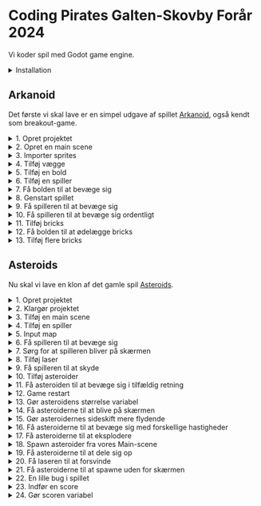 # Coding Pirates Galten-Skovby Forår 2024

Vi koder spil med Godot game engine.

<details>
    <summary>Installation</summary>

1. Gå til [godot download](https://godotengine.org/download) og vælg `Godot Engine - .NET`

> :warning: **Vigtigt:** Det skal være .NET versionen, da vi skal bruge C#.

2. Gå til [.NET 8 download](https://dotnet.microsoft.com/en-us/download/dotnet/8.0) og vælg vælg den rigtige download under `sdk`. Underviserne hjælper jer med at finde den rigtige.

</details>

## Arkanoid

Det første vi skal lave er en simpel udgave af spillet [Arkanoid](https://en.wikipedia.org/wiki/Arkanoid), også kendt som breakout-game.

<details>
    <summary>1. Opret projektet</summary>

1. Åben Godot og vælg `+ New`. 
2. I `Project Name` skriver du `Arkanoid`.
3. Klik på `Browse` og vælg en mappe, hvor du vil gemme alle de spil vi skal lave og klik så `Select Current Folder`.
4. Klik på `Create Folder` og klik så på `Create & Edit`.
5. Klik på `Editor -> Editor Settings` i toppen af skærmen. Scroll ned i bunden af venstre side og klik på `Dotnet -> Editor` og under `External Editor` vælger du den editor du vil bruge til at skrive kode.
</details>

<details>
    <summary>2. Opret en main scene</summary>

Alt i Godot foregår i scener. En scene er en samling af objekter, som kan være alt fra en baggrund til en spiller. Vi skal bruge en scene, som vi kan bruge som vores hovedscene. Det er herfra vi starter spillet.

Skift først til `2D` mode i toppen af skærmen. Følg derefter disse trin:

1. Klik på `:heavy_plus_sign: Other Node` i venstre side.
2. Vælg den øverste mulighed, som bare hedder `Node` og klik Create.
3. Dobbeltklik på `Node` i venstre side og skriv `Main` i stedet.
4. Klik på `Project -> Project Settings` i toppen af skærmen og vælg `Window`.
5. Sæt `Viewport Width` til `2000` og `Viewport Height` til `1000` og klik `Close`.
6. Gem projektet ved at trykke `Ctrl + S` eller `Command + S`. Klik `Save` for at gemme vores `main.tscn`scene.

</details>

<details>
    <summary>3. Importer sprites</summary>

Vi skal bruge noget simpelt grafik til vores spil.

1. Åben mappen [sprites](Arkanoid/sprites) og download de fire `*.png`-filer derfra.
2. I Godot nederst til venstre højreklik på `res://` og vælg `New Folder`. Skriv `sprites` og tryk `Enter`.
3. Træk de downloaded filer ind i `sprites`-mappen i Godot.

</details>

<details>
    <summary>4. Tilføj vægge</summary>

For at vores bold skal kunne blive på skærmen, skal vi lave nogle vægge som den kan ramme.

1. Tilføj en ny scene (find selv ud af hvordan). Den skal være af typen `StaticBody2D`.
2. Til venstre omdøber du dine nye scene til `Wall`.
3. Under `Wall` tilføjer du nu en `Sprite2D` og en `CollisionShape2D`.
4. For din `Sprite2D` finder du `Texture` og trækker `wall.png` ind.
5. For din `CollisionShape2D` finder du `Shape` og vælger `RectangleShape2D`.
6. Nu tilpasser du størrelsen af din `CollisionShape2D` til at passe med din `Sprite2D`.
7. Vælg igen `Wall` til venstre og tryke `Ctrl + G` eller `Command + G`. Dette grupperer dine objekter og sørger for at du ikke kommer til at flytte din collision shape, men altid flytter hele scenen.
8. Skift nu tilbage til din `main`-scene og tilføj en `Wall`-scen. Få den til at fylde hele den ene side af din main scene. Forsøg selv at finde ud af hvordan.
9. Gentag processen og lav en væg i den anden side samt et tag i toppen af skærmen.

</details>

<details>
    <summary>5. Tilføj en bold</summary>

1. Tilføj en ny scene. Den skal være af typen `CharacterBody2D`. Giv den navnet `Ball`.
2. Tilføj en `Sprite2D` og en `CollisionShape2D` til din `Ball`.
3. For din `Sprite2D` finder du `Texture` og trækker `ball.png` ind.
4. For din `CollisionShape2D` finder du `Shape` og vælger `CircleShape2D`.
5. Nu tilpasser du størrelsen af din `CollisionShape2D` til at passe med din `Sprite2D`.
6. Gå tilbage til din `main`-scene og tilføj en `Ball`-scene. Placer den i midten a skærmen, lidt til venstre og giv den en passende størrelse.

</details>

<details>
    <summary>6. Tilføj en spiller</summary>

1. Tilføj en ny scene. Den skal være af typen `CharacterBody2D`. Giv den navnet `Player`.
2. Tilføj en `Sprite2D` og en `CollisionShape2D` til din `Player`.
3. For din `Sprite2D` finder du `Texture` og trækker `player.png` ind.
4. For din `CollisionShape2D` finder du `Shape` og vælger `RectangleShape2D`.
5. Nu tilpasser du størrelsen af din `CollisionShape2D` til at passe med din `Sprite2D`.
6. Gå tilbage til din `main`-scene og tilføj en `Player`-scene. Placer den i bunden af skærmen, cirka i midten og giv den en passende størrelse.

</details>

<details>
    <summary>7. Få bolden til at bevæge sig</summary>

1. Gå tilbage til din `Ball`-scene og klik på `Attach script`-knappen i venstre side a skærmen (den har et grønt kryds).
2. Sæt `Language` til `C#` og `Path` til `res://Ball.cs` (:grey_exclamation: sørg for at det er med stort B).
3. Udskift indholdet i `Ball.cs` med følgende:

```csharp
using Godot;
using System;

public partial class Ball : CharacterBody2D
{
	// Her saetter vi hastigheden fra spillets start. Proev jer frem med hvilken vaerdi I vil have.
	public const float Speed = 300.0f;

    public override void _Ready()
    {
		// Velocity betyder retning og hastighed. 500, 500 er en god start, men proev jer frem.
        Velocity = new Vector2(500, 500);
    }

	// Koden i _PhysicsProcess koerer i et evigt loop og kan fx bruges til at flytte vores scene
	public override void _PhysicsProcess(double delta)
	{
		// MoveAndCollide er en indbygget Godot-metode, som vi kan bruge til at flytte vores scene i en retning.
		// Samtidig fortaeller den os om vi er stoedt ind i noget
        KinematicCollision2D collision = MoveAndCollide(Velocity * (float)delta);
		if (collision != null) 
		{
			// Hvis vi er stoedt ind i noget finder vi her den vinkel vi er stoedt ind i det med og udregner derefter
			// vores nye Velocity (retning og hastighed) ved at bruge en anden indbygget Godot-metode, nemlig Bounce()
			Vector2 reflect = collision.GetRemainder().Bounce(collision.GetNormal());
			Velocity = Velocity.Bounce(collision.GetNormal());

			// Til sidst begynder vi at flytte vores scene i den nye retning
			MoveAndCollide(reflect);
		}
    }

	public void OnScreenExited()
	{
		GetTree().ReloadCurrentScene();
	}
}

```

4. Gå tilbage til Godot og Klik på `Play`-knappen i toppen af skaermen. Nu skulle bolden gerne bevaege sig rundt på skærmen.

</details>

<details>
    <summary>8. Genstart spillet</summary>

Vi vil gerne genstarte spillet, når bolden ryger ud af bunden af skærmen.

1. Vælg `Ball`-scenen og tilføj et nyt child object af typen `VisibleOnScreenNotifier2D`.
2. Vælg `VisibleOnScreenNotifier2D` og klik så på `Node`-tabben i højre side af skærmen.
3. Find `screen_exited`, højreklik på den og klik `Connect`.
4. Klik på `Pick`-knappen og vælg `OnScreenExited()` og klik `Connect`. Koden til det har vi allerede sat ind tidligere.
5. Start spillet igen. Nu skulle du gerne se at spillet genstarter, når bolden ryger ud af bunden af skærmen.

</details>

<details>
    <summary>9. Få spilleren til at bevæge sig</summary>

Vi flytter spilleren frem og tilbage ved at bruge piletasterne.

1. Vælg `Player`-scenen og klik på øverste objekt i venstre side, som hedder `Player`. Det skal gerne ligne dette billede:

![img.png](files/player-selected.png)

2. Klik på `Attach script`-knappen i venstre side af skærmen (den med det grønne kryds).
> :grey_exclamation: Kald scriptet `Player.cs` med stort P.
3. Gå til `Project -> Project Settings` i toppen af skærmen og vælg `Input Map`.
4. Tilføj to nye actions, en kaldet `MoveLeft` og en kaldet `MoveRight`. Se om du selv kan finde ud af hvordan. Når du har gjort det, skal det gerne se sådan her ud:

![img.png](files/input-actions.png)

5. Nu skal du få `MoveLeft` til at lytte på venstre piletast og `MoveRight` til at lytte på højre piletast. Klik på `MoveLeft` og klik på `+ Add Event`. Vælg `Key` og tryk på venstre piletast. Gør det samme for `MoveRight` og højre piletast. Du skal bruge `+`-knappen ud for hver funktion.

![img.png](files/input-actions-set.png)

6. Udskift indholdet i `Player.cs` med følgende:

```csharp
using Godot;
using System;

public partial class Player : CharacterBody2D
{
	// Acceleration betyder hvor hurtigt spilleren bevaeger sig
	public float Acceleration = 100;
	// Friction betyder hvor hurtigt spilleren stopper, naar man slipper tasten
	public float Friction = 100;

	public override void _PhysicsProcess(double delta)
	{
		if (Input.IsActionPressed("MoveLeft"))
		{
			Velocity = new Vector2(Velocity.X - Acceleration, Velocity.Y);
		}
		if (Input.IsActionPressed("MoveRight"))
		{
			Velocity = new Vector2(Velocity.X + Acceleration, Velocity.Y);
		}

		MoveAndSlide();
		Velocity = Velocity.MoveToward(Vector2.Zero, Friction);
	}
}
```
7. Start spillet og se at spilleren bevæger sig, når du trykker på piletasterne. Den bevæger sig bare ikke særlig optimalt.

</details>

<details>
    <summary>10. Få spilleren til at bevæge sig ordentligt</summary>

Spilleren kan bevæge sig nu, men det fungerer ikke særlig godt.

> **Opgave**: Åben `Player.cs` og se øverst i filen, hvor der er to variabler, som hedder `Acceleration` og `Friction`. Prøv at ændre på dem og start spillet igen. Hvad sker der? Find frem til to værdier, som du synes fungerer godt.

</details>

<details>
    <summary>11. Tilføj bricks</summary>

Bricks er de ting, som bolden skal ramme. Vi skal bruge en ny scene til dem.

1. Tilføj en ny scene. Den skal være af typen `StaticBody2D`. Giv den navnet `Brick`.
2. Tilføj en `Sprite2D` og en `CollisionShape2D` til din `Brick`.
3. For din `Sprite2D` finder du `Texture` og trækker `brick.png` ind.
4. For din `CollisionShape2D` finder du `Shape` og vælger `RectangleShape2D`. Sørg for at den passer med din `Sprite2D`.
5. Gå tilbage til din `main`-scene og tilføj en `Brick`-scene. Placer den et sted på skærmen og giv den en passende størrelse.
6. Start spillet og prøv at bolden rammer din brick.

</details>

<details>
    <summary>12. Få bolden til at ødelægge bricks</summary>

Bricks skal forsvinde når bolden rammer dem.

1. Gå tilbage til din `Ball`-scene og klik på `Attach script`-knappen i venstre side a skærmen (den har et grønt kryds).
2. Sæt `Language` til `C#` og `Path` til `res://Ball.cs` (:grey_exclamation: sørg for at det er med stort B).

Der skal kodes to ting for at få bolden til at ødelægge bricks:

1. Først skal vi lave en metode i vores `Brick.cs` script, som kan få den til at forsvinde fra skærmen.
2. Derefter skal vi kalde den metode fra vores `Ball.cs` script, når bolden rammer en brick.

Vi starter med at lave metoden i `Brick.cs`. Kopier følgende ind i `Brick.cs`:

```csharp
public void Hit() 
{
    QueueFree();
}
```

`QueueFree()` er en indbygget Godot-metode, som sørger for at fjerne objektet fra skærmen.

Vi har nu en metode kaldet `Hit()` som vi kan kalde fra vores `Ball.cs` script. Vi skal bare finde ud af hvornår bolden har ramt en brick.

Skift over til `Ball.cs` og find linjen, hvor der står `Velocity = Velocity.Bounce(collision.GetNormal());` 

Efter den linje skal du tilføje følgende:

```csharp
if (collision.GetCollider() is Brick brick)
{
    // her har du en variabel der hedder brick. Proev om du kan bruge den til at faa vores brick til at forsvinde
}
```

Nu skal du finde ud af hvordan du retter den kode til, så en brick forsvinder, når bolden rammer den.

</details>

<details>
    <summary>13. Tilføj flere bricks</summary>

Tilføj en masse bricks til din `main`-scene og start spillet. Se om du kan rydde skærmen for bricks.

</details>

## Asteroids

Nu skal vi lave en klon af det gamle spil [Asteroids](https://en.wikipedia.org/wiki/Asteroids_(video_game)).

<details>
    <summary>1. Opret projektet</summary>

1. Åben Godot og vælg `+ New`.
2. I `Project Name` skriver du `Asteroids`.
3. Klik på `Browse` og vælg den samme mappe som du valgte til Arkanoid og klik så `Select Current Folder`.
4. Klik på `Create Folder` og klik så på `Create & Edit`.

</details>

<details>
    <summary>2. Klargør projektet</summary>

1. Opret mapper. Nederst til venstre i Godot laver du denne struktur under `res://`:
```
res://
  - assets
    - sprites
    - audio
    - font
  - scenes
  - scripts
```
2. Download `*.png`-filer fra [sprites](Asteriods/assets/sprites) og `*.wav`-filer fra [audio](Asteriods/assets/audio) og læg dem i de rigtige mapper.

</details>

<details>
    <summary>3. Tilføj en main scene</summary>

1. Tilføj en ny scene. Den skal være af typen `Node`. Giv den navnet `Main`.
2. Tryk `Ctrl` + `S` eller `Command` + `S` for at gemme din scene. Sørg for at gemme den i `scenes`-mappen og kald den `main.tscn`.
3. Gå til `Project -> Project Settings` i toppen af skærmen og vælg `Environment` og sæt `Default Clear Color` til helt sort.
4. Start spillet og se hvor meget det fylder på din skærm. Gå til `Project -> Project Settings` igen og vælg `Window`. Prøv om du kan finde en `Viewport Width` og `Viewport Height` der passer godt til din skærm.

</details>

<details>
    <summary>4. Tilføj en spiller</summary>

Spilleren er vores rumskib, som vi kan styre rundt på skærmen. Vi har allerede lavet en spiller før, så prøv om du selv kan finde ud af at lave den. Åben `spoilers` hvis du skal have hjælp.

Lidt hjælp:

- `Player` skal være af typen `CharacterBody2D`.
- Husk at tilføje en `Sprite2D` og en `CollisionShape2D`.
- Husk at gemme din scene i `scenes`-mappen og kalde den `player.tscn`.
- Tilføj en `Player`-scene til din `Main`-scene og se om du kan finde ud af at ændre størrelsen så den passer til din skærm.

<details>
    <summary>spoilers</summary>

1. Tilføj en ny scene. Den skal være af typen `CharacterBody2D`. Giv den navnet `Player`.
2. Tilføj en `Sprite2D` og en `CollisionShape2D` til din `Player`.
3. For din `Sprite2D` finder du `Texture` og trækker `player.png` ind.
4. For din `CollisionShape2D` finder du `Shape` og vælger `CircleShape2D`.
5. Nu tilpasser du størrelsen af din `CollisionShape2D` til at passe med din `Sprite2D`.
6. Gå tilbage til din `main`-scene og tilføj en `Player`-scene. Placer den cirka i midten af skærmen.
7. Start spillet og se hvordan størrelsen på din spiller passer til skærmen.
8. Vælg igen din `Player`-scene og sørg for at vælge `Player`-objektet i venstre side af skærmen.
9. Vælg nu `Transform` i højre side af skærmen og sæt `Scale` til fx `0.5` i både `X` og `Y`.
10. Start spillet igen og se om din spiller nu passer bedre til skærmen.
11. Gentag trin 8-10 indtil du synes din spiller passer godt til skærmen.

</details>

</details>

<details>
    <summary>5. Input map</summary>

Næste trin er at mappe vores input. Det betyder at vi skal fortælle Godot, hvilke taster vi vil bruge til at styre vores spiller.

Hvis du kan huske det fra Arkanoid, så skal vi bruge `Project -> Project Settings` og vælge `Input Map` (øverst). Vi skal bruge følgende actions:

- `TurnLeft` --> `left arrow` eller `a`
- `TurnRight` --> `right arrow` eller `d`
- `Forward` --> `up arrow` eller `w`
- `Fire` --> `space`

<details>
    <summary>spoilers</summary>

1. Gå til `Project -> Project Settings` og vælg `Input Map` (øverst).
2. Tilføj en ny action ved at skrive `TurnLeft` i `Add New Action`-feltet og klikke på `Add`.
3. Klik på `+` ved siden af `TurnLeft`, tryk på venstre piletast og klik på `OK`.
4. Klik igen på `+` ved siden af `TurnLeft`, tryk på `a` og klik på `OK`.
5. Gentag trin 2-4 for `TurnRight`, `Forward` og `Fire`.

</details>

</details>

<details>
    <summary>6. Få spilleren til at bevæge sig</summary>

1. Vælg `Player`-scenen og klik på `Player`-objektet i venstre side af skærmen.
2. Klik på `Attach script`-knappen i venstre side a skærmen (den har et grønt kryds).
3. Sæt `Language` til `C#` og `Path` til `res://scripts/Player.cs` (:grey_exclamation: sørg for at det er med stort P).
4. Udskift indholdet i `Player.cs` med følgende:

```csharp
using Godot;
using System;

public partial class Player : CharacterBody2D
{
	[Export]
	public float MaxSpeed = 50.0f;
	
	[Export]
	public float Acceleration = 200.0f;

	[Export]
	public float RotationSpeed = 150.0f;

	public override void _PhysicsProcess(double delta)
	{
		int direction = Input.IsActionPressed("Forward") ? -1 : 0;
		Vector2 inputVector = new Vector2(0, direction);

		Velocity += inputVector.Rotated(Rotation) * Acceleration;
		Velocity = Velocity.LimitLength(MaxSpeed);

		if (direction == 0)
		{
			Velocity = Velocity.MoveToward(Vector2.Zero, 3);
		}

		if (Input.IsActionPressed("TurnLeft"))
		{
			Rotate(-(RotationSpeed * (float)delta));
		}
		if (Input.IsActionPressed("TurnRight"))
		{
			Rotate(RotationSpeed * (float)delta);
		}

		MoveAndSlide();
	}
}

```

5. Start spillet og se, at du kan styre din spiller rundt på skærmen. Den bevæger sig ikke særlig flot.
6. Juster værdierne `MaxSpeed`, `Acceleration` og `RotationSpeed` indtil du synes din spiller bevæger sig godt.

</details>

<details>
    <summary>7. Sørg for at spilleren bliver på skærmen</summary>

Hvis spilleren flyver ud af skærmen, skal den komme ind fra den anden side.

Prøv om du selv kan løse denne opgave. Her er lidt hjælp:

- Husk at vi har et koordinatsystem for spillet. Øverst til venstre er `0,0`.
- Der er en standard-metode vi kan bruge som hedder `GetViewportRect()`. Brug den sådan her: `Vector2 screenSize = GetViewportRect().Size;`.
- `screenSize` har en `X` og en `Y` værdi. `X` er bredden af skærmen og `Y` er højden af skærmen.
- Vi har også en standard-property, som hedder `GlobalPosition`. Den fortæller os hvor vores spiller er på skærmen. Den har også en `X` og en `Y` værdi.
- Vi kan fx ændre spillerens position ved at skrive `GlobalPosition = new Vector2(100, 100);`.

<details>
    <summary>Spoiler 1</summary>

Sæt koden her ind i din `Player.cs` fil. Koden skal være lige inden `MoveAndSlide()`. Se om du selv kan gøre den færdig.

```csharp
Vector2 screenSize = GetViewportRect().Size;
if (GlobalPosition.Y < 0)
{
}
if (GlobalPosition.Y > screenSize.Y)
{
}
if (GlobalPosition.X < 0)
{
}
if (GlobalPosition.X > screenSize.X)
{
}
```

</details>

<details>
    <summary>Spoiler 2</summary>

Sæt koden her ind i din `Player.cs` fil. Koden skal være lige inden `MoveAndSlide()`. Se om du selv kan gøre den færdig.

```csharp
Vector2 screenSize = GetViewportRect().Size;
if (GlobalPosition.Y < 0)
{
    GlobalPosition = new Vector2();
}
if (GlobalPosition.Y > screenSize.Y)
{
    GlobalPosition = new Vector2();
}
if (GlobalPosition.X < 0)
{
    GlobalPosition = new Vector2();
}
if (GlobalPosition.X > screenSize.X)
{
    GlobalPosition = new Vector2();
}
```

</details>

<details>
    <summary>Spoiler 3</summary>

Koden som sørger for at spilleren kommer ind fra den anden side af skærmen ser sådan ud. Koden skal være lige inden `MoveAndSlide()`.

```csharp
Vector2 screenSize = GetViewportRect().Size;
if (GlobalPosition.Y < 0)
{
    GlobalPosition = new Vector2(GlobalPosition.X, screenSize.Y);
}
if (GlobalPosition.Y > screenSize.Y)
{
    GlobalPosition = new Vector2(GlobalPosition.X, 0);
}
if (GlobalPosition.X < 0)
{
    GlobalPosition = new Vector2(screenSize.X, GlobalPosition.Y);
}
if (GlobalPosition.X > screenSize.X)
{
    GlobalPosition = new Vector2(0, GlobalPosition.Y);
}
```

</details>

</details>

<details>
    <summary>8. Tilføj laser</summary>

Næste step er at få vores rumskib til at skyde med laser. Vi starter med at tilføje laseren og få den til at bevæge sig.

1. Tilføj en ny scene. Den skal være af typen `Area2D`. Giv den navnet `Laser`.
2. Tilføj en `CollisionShape2D` og en `Sprite2D` til din `Laser`.
3. For din `Sprite2D` finder du `Texture` og trækker `laserBlue01.png` ind fra din `sprites` mappe.
4. Nu skal du placere din laser i toppen af din scene. Det vil sige at bunden af din sprite skal røre ved midten af din skærm. Det skal se sådan her ud:

![laser-position.png](files/laser-position.png)

5. For din `CollisionShape2D` finder du `Shape` og vælger `CapsuleShape2D`. Sørg for at den passer med din `Sprite2D`.
6. Tilføj et script til din `Laser` og kald det `Laser.cs`. Sæt `Language` til `C#` og `Path` til `res://scripts/Laser.cs` (:grey_exclamation: sørg for at det er med stort L).
7. Udskift indholdet i `Laser.cs` med følgende:

```csharp
using Godot;

public partial class Laser : Area2D
{
    public Vector2 Movement = new Vector2(0, -1);
    public float Speed = 750;

    public override void _PhysicsProcess(double delta)
    {
        float x = GlobalPosition.X + Movement.Rotated(Rotation).X * Speed * (float)delta;
        float y = GlobalPosition.Y + Movement.Rotated(Rotation).Y * Speed * (float)delta;
        GlobalPosition = new Vector2(x, y);
    }

    public void OnScreenExited()
    {
        QueueFree();
    }
}

```

8. Tilføj en `Laser`-scene til din `Main`-scene. Start spillet og se laseren bevæge sig opad på skærmen. 
> For at spare på ressourcerne, så skal vi sørge for at laseren forsvinder, når den ryger ud af skærmen.
9. Tilføj en `VisibleOnScreenNotifier2D` til din `Laser`-scene. Gå til `Node`-tabben i højre side og dobbeltklik på `screen_exited`. Klik på `Pick`-knappen og vælg `OnScreenExited()` og klik `OK`. Klik så på `Connect`.

</details>

<details>
    <summary>9. Få spilleren til at skyde</summary>

Nu skal vi have laseren til at komme fra spilleren, når vi trykker på `space`. Det er lidt kompliceret, så sørg for at følge alle trinene så præcist som muligt.

At få spilleren til at affyre laseren, består af tre dele:

- Vi skal lave en munding, på engelsk kaldet en `muzzle`, som er der hvor laseren kommer fra.
- Vi skal skrive kode til vores `Player` som sørger for at laseren kommer fra mundingen når vi trykker på `space`.
- Vi skal lave noget kode til vores `Main`-scene, som sørger for at laseren bliver tilføjet til scenen.

#### Munding

1. Gå til din `Player`-scene og tilføj en `Node2D` til din `Player`. Kald den `Muzzle`.
2. Zoom ind på din `Player` og placer `Muzzle` i toppen af din `Player`. Det skal se sådan her ud (mundningen er det lille røde punkt):

![muzzle-position.png](files/muzzle-position.png)

#### Kode til `Player`

1. Gå til dit `Player`-script og tilføj følgende kode lige ovenover `public override void _PhysicsProcess(double delta)`:

```csharp
[Export]
public PackedScene SceneLoader { get; set; }

public Node2D Muzzle = new Node2D();

[Signal]
public delegate void LaserFiredEventHandler(Laser laser);

public override void _Ready()
{
    Muzzle = GetNode<Node2D>("Muzzle");
}

public override void _Process(double delta)
{
    if (Input.IsActionJustPressed("Fire"))
    {
        ShootLaser();
    }
}
```

2. Tilføj følgende metode til dit `Player`-script, i bunden, lige ovenover det sidste `}`:

```csharp
public void ShootLaser()
{
    Laser laser = SceneLoader.Instantiate<Laser>();
    laser.GlobalPosition = Muzzle.GlobalPosition;
    laser.Rotation = Rotation;
    EmitSignal(SignalName.LaserFired, laser);
}
```

3. Gå tilbage til din `Player`-scene og klik på `Player`-objektet i venstre side af skærmen. I højre side af skærmen i tabben `Inspector` finder du `Scene Loader`. Klik på pilen ud for, klik på `Quick Load` og vælg din `laser.tscn`.

Den vigtigste del af koden er `EmitSignal(SignalName.LaserFired, laser);`. Det er den kode, som sørger for at vi kan tilføje laseren til vores `Main`-scene senere. Signaler er en vigtig del af Godot og er en måde som vi kan sende beskeder mellem scener på.

#### Kode til `Main`

1. Gå til din `Main`-scene og tilføj en `Node` til din `Main`. Kald den `Lasers`. Det er her vi skal tilføje vores lasere. Det hjælper til holde vores scene ren og overskuelig.
2. Tilføj nu et script til din `Main`-scene og kald det `Main.cs`. Sæt `Language` til `C#` og `Path` til `res://scripts/Main.cs` (:grey_exclamation: sørg for at det er med stort M).
3. Udskift indholdet i `Main.cs` med følgende:

```csharp
using Godot;

public partial class Main : Node
{
    Node Lasers = new Node();
    Player Player = new Player();
    
    public override void _Ready()
    {
        Lasers = GetNode<Node>("Lasers");
    
        Player = GetNode<Player>("Player");
        Player.LaserFired += OnLaserFired;
    }
    
    public void OnLaserFired(Laser laser)
    {
        Lasers.AddChild(laser);
    }
}

```

4. Start spillet og se om du kan skyde med laseren.

Læg mærke til linjen `Player.LaserFired += OnLaserFired;`. Det er her vi frotæller, at vores `Main`-scene skal lytte på `LaserFired`-signalet fra vores `Player`-scene. Og vi fortæller Godot, at når det signal bliver sendt, så skal den kalde `OnLaserFired`-metoden.

</details>

<details>
    <summary>10. Tilføj asteroider</summary>

Næste step er at tilføje asteroider til vores spil, så vores spiller har noget at skyde efter.

1. Tilføj en ny scene. Den skal være af typen `Area2D`. Giv den navnet `Asteroid`.
2. Tilføj en `CollisionShape2D` og en `Sprite2D` til din `Asteroid`.
3. I `Sprite2D` skal vi bruge den sprite der hedder `meteorGrey_big4.png`.
4. For vores `CollisionShape2D` skal vi bruge en `CircleShape2D`. Sørg for at den passer så godt som muligt med din `Sprite2D`.
5. Tilføj et script til din `Asteroid` og kald det `Asteroid.cs`. Sæt `Language` til `C#` og `Path` til `res://scripts/Asteroid.cs` (:grey_exclamation: sørg for at det er med stort A).
6. Udskift indholdet i `Asteroid.cs` med følgende:

```csharp
using Godot;

public partial class Asteroid : Area2D
{
    public Vector2 Movement = new Vector2(0, -1);
    public float Speed = 60;

    public override void _PhysicsProcess(double delta)
    {
        float x = GlobalPosition.X + Movement.Rotated(Rotation).X * Speed * (float)delta;
        float y = GlobalPosition.Y + Movement.Rotated(Rotation).Y * Speed * (float)delta;
        GlobalPosition = new Vector2(x, y);
    }
}

```

7. Tilføj en `Asteroid`-scene til din `Main`-scene. Start spillet og se asteroiden bevæge sig opad på skærmen.
</details>

<details>
    <summary>11. Få asteroiden til at bevæge sig i tilfældig retning</summary>

Lige nu kan vores asteroide kun bevæge sig opad, fordi vi sætter retningen ved at skrive `public Vector2 Movement = new Vector2(0, -1);`. Vi vil gerne have at asteroiden bevæger sig i en tilfældig retning.

Det eneste vi skal gøre er at give vores asteroide en tilfældig `RotationDegrees`, når den bliver tilføjet til vores scene, fordi vores kode allerede tager højde for rotation. Prøv at kigge på koden og se om du kan spotte, hvor vi bruger rotationen.

I `Asteroid.cs` skal du tilføje følgende kode:

```csharp
public override void _Ready()
{
    RotationDegrees = (float)GD.RandRange(0d, 360d);
}
```

Det skal sættes ind lige over `public override void _PhysicsProcess(double delta)`.

</details>

<details>
    <summary>12. Game restart</summary>

Inden vi går videre med vores asteroider, vil vi lave en nem måde at genstarte spillet på. Særligt mens vi udvikler, vil det være rart at kunne.

1. Gå til `Project -> Project Settings` og vælg `Input Map`.
2. Tilføj en ny action "Restart" og sæt den til `r`.
4. Gå til dit `Main.cs`-script og tilføj følgende kode (det skal stå lige over `public void OnLaserFired(Laser laser)`):

```csharp
public override void _Process(double delta)
{
    if (Input.IsActionJustPressed("Restart"))
    {
        GetTree().ReloadCurrentScene();
    }
}
```

5. Start spillet og prøv at trykke på `r`. Spillet skulle gerne genstarte og den asteroide vi tilføjede i sidste step skal skifte retning.

</details>

<details>
    <summary>13. Gør asteroidens størrelse variabel</summary>

> Dette trin er svært. Sørg for at følge guiden nøje.

Vi vil gerne genbruge vores `Asteroid`-scene, så vi kan lave asteroider i forskellige størrelser. Når vi senere skal til at dele asteroider op i mindre asteroider, så vil det være en fordel kun at have én `Asteroid`-scene.

For at gøre størrelsen variabel skal vi gøre 3 ting:

- Vi skal tilføje en `Size`-indstilling til vores `Asteroid`-scene.
- Vi skal skifte vores `Sprite2D`-billede, så det passer til størrelsen.
- Vi skal sørge for at vores `CollisionShape2D` passer til størrelsen.

<details>
    <summary>1. Tilføj en `Size`-indstilling</summary>

1. Gå til dit `Asteroid`-script og tilføj følgende kode:

```csharp
public enum AsteroidSize
{
    Small,
    Medium,
    Large
}
```

Det skal stå helt i bunden af filen.

2. Gå til dit `Asteroid`-script og tilføj følgende kode:

```csharp
[Export]
public AsteroidSize Size = AsteroidSize.Large;
```

Se om du selv kan finde ud af hvor det skal stå. For at teste om du har sat koden det rigtige sted, går du tilbage til Godot og klikker på `Build Project` (den lille hammer ved siden af `Play`-knappen). Hvis du har sat koden det rigtige sted, så skulle du gerne kunne se `Size`-indstillingen i `Inspector`-vinduet, når du har valgt din `Asteroid`-scene. Det skal se sådan her ud:

![size-property.png](files/size-property.png)

Prøv dig frem indtil koden står det rigtige sted.

</details>

<details>
    <summary>2. Skift `Sprite2D`-billede</summary>

Nu skal vi udskiftet vores `Sprite2D`-billede, så det passer til størrelsen.

1. Åben dit `Asteroid.cs`-script og tilføj følgende kode lige under `public float Speed = 60;`:

```csharp
public Sprite2D Sprite;
```

Det gør at vi kan ændre vores `Sprite2D`-billede fra vores script.

2. I `Asteroid`-scriptet skal du tilføje følgende kode lige under `RotationDegrees = (float)GD.RandRange(0d, 360d);`:

```csharp
Sprite = GetNode<Sprite2D>("Sprite2D");

switch (Size)
{
    case AsteroidSize.Large:
        Sprite.Texture = GD.Load<Texture2D>("res://assets/sprites/HVAD_SKAL_DER_MON_STÅ_HER");
        break;
    case AsteroidSize.Medium:
        Sprite.Texture = GD.Load<Texture2D>("res://assets/sprites/HVAD_SKAL_DER_MON_STÅ_HER");
        break;
    case AsteroidSize.Small:
        Sprite.Texture = GD.Load<Texture2D>("res://assets/sprites/HVAD_SKAL_DER_MON_STÅ_HER");
        break;
}
```

Se om du kan finde ud af hvad der skal stå i stedet for `HVAD_SKAL_DER_MON_STÅ_HER`.

3. For at teste om koden virker, går du tilbage til Godot og ændrer `Size`-indstillingen for din `Asteroid`-scene. Når du starter spillet skal du nu kunne se at asteroiden skifter størrelse. Sørg for at teste alle størrelser.
4. Hvordan er størrelsen på din asteroide i forhold til størrelsen på dit rumskib? Hvis det er for svært at ramme, så prøv at ændre størrelsen på din asteroide ved at finde `Transform`-området i højre side af skærmen og ændre på `Scale`. Prøv dig frem til du finder en god værdi for `Scale`.

</details>

<details>
    <summary>3. Sørg for at `CollisionShape2D` passer til størrelsen</summary>

Lad os starte med at se hvad problemet er.

1. Gå til Godot og tryk på `Debug` fra menuen i toppen af skærmen. Vælg `Visible Collision Shapes`.
2. Start spillet og se hvordan `CollisionShape2D`-boksen ikke passer til størrelsen på din asteroide, når du vælger `Medium` og `Small`.

For at løse problemet skal vi have lavet tre forskellige `CollisionShape2D`-bokse, som passer til størrelserne på vores asteroider.

1. Gå til Godot og find `File System`-vinduet i bunden af skærmen til venstre. Højreklik på `Res://` og tilføj en ny mappe. Kald den `resources`.
2. Gå til din `Asteroid`-scene og vælg `CollisionShape2D` i venstre side. Find dernæst `Shape` under `Inspector`-vinduet. Klik på pilen ved `CircleShape2D` og vælg `Save As`.
3. I vinduet skal `Path` øverst sættes til `res://resources`. `File` skal sættes til `cshape_asteroid_large.tres`. Klik på `Save`.
4. Vælg nu `Sprite2D` for din `Asteroid`-scene og træk `meteorGrey_med2.png` ind i `Texture`-feltet.
5. Vælg nu `CollisionShape2D` for din `Asteroid`-scene og tilpas hitboxen, så den passer til asteroiden.
6. Klik igen på pilen ved `CircleShape2D` og vælg `Save As`. Kald den `cshape_asteroid_medium.tres`.
7. Gør nu det samme for `Small`-størrelsen. Kald den `cshape_asteroid_small.tres`.

Nu skal vi have lavet koden, så den bruger de rigtige `CollisionShape2D`-bokse alt efter hvilken sørrelse vores asteroide har.

1. Gå til dit `Asteroid.cs`-script og tilføj følgende kode lige under `public Sprite2D Sprite;`:

```csharp
public CollisionShape2D Shape;
```

2. Gå til dit `Asteroid.cs`-script og tilføj følgende kode lige under `Sprite = GetNode<Sprite2D>("Sprite2D");`:

```csharp
Shape = GetNode<CollisionShape2D>("CollisionShape2D");
```

3. Stadig i dit `Asteroid.cs`-script, skal du nu bruge følgende kode:

```csharp
Shape.Shape = GD.Load<Shape2D>("res://resources/cshape_asteroid_large.tres");
```

> Hint: Koden skal bruges tre forskellige steder og skal ændres lidt hvert sted det skal stå.

4. Start spillet og se om `CollisionShape2D`-boksen passer til størrelsen på din asteroide, når du vælger `Small`, `Medium` og `Large`.

</details>

</details>

<details>
    <summary>14. Få asteroiderne til at blive på skærmen</summary>

Asteroiderne skal blive på skærmen på samme måde som vores spiller. Det vil sige, at hvis de ryger ud af skærmen, så skal de komme ind fra den anden side.

Prøv om du selv kan løse denne opgave. Her er lidt hjælp:

- Du har noget kode i dit `Player.cs`-script, som sørger for at spilleren bliver på skærmen. Kan du bruge noget af den kode?
- Koden du skal skrive skal være i dit `Asteroid.cs`-script.
- Koden skal være i den metode, der hedder `_PhysicsProcess`.
- For at teste om din løsning virker, kan du sætte nogle flere asteroider ind i din `Main`-scene og starte spillet.

<details>
    <summary>Spoiler 1</summary>

Du skal bruge præcis den samme kode, som vi brugte til vores spiller.

</details>

<details>
    <summary>Spoiler 2</summary>

```csharp
Vector2 screenSize = GetViewportRect().Size;
if (GlobalPosition.Y < 0)
{
    GlobalPosition = new Vector2(GlobalPosition.X, screenSize.Y);
}
if (GlobalPosition.Y > screenSize.Y)
{
    GlobalPosition = new Vector2(GlobalPosition.X, 0);
}
if (GlobalPosition.X < 0)
{
    GlobalPosition = new Vector2(screenSize.X, GlobalPosition.Y);
}
if (GlobalPosition.X > screenSize.X)
{
    GlobalPosition = new Vector2(0, GlobalPosition.Y);
}
```

</details>

</details>

<details>
    <summary>15. Gør asteroidernes sideskift mere flydende</summary>

Det ser lidt mærkeligt ud, når asteroiderne skifter side. Det er fordi de skifter side med det samme, at midten af asteroiden er ude af skærmen. Vi vil gerne ændre det, så det sker når hele asteroiden er ude af skærmen.

Prøv om du selv kan løse denne opgave. Her er lidt hjælp:

- Koden skal stadig skrives i `Asteroide.cs`-scriptet.
- Start med koden her og se om du kan gøre den færdig (noget af den kode har du i forvejen, så det skal overskrives):

```csharp
float diameter = ((CircleShape2D)Shape.Shape).Radius * 2;
Vector2 screenSize = GetViewportRect().Size;
if ((GlobalPosition.Y + diameter) < 0)
{
    GlobalPosition = new Vector2(GlobalPosition.X, screenSize.Y + diameter);
}
```

<details>
    <summary>Spoiler 1</summary>

Med koden her har vi en mere flydende overgang mellem top og bund. Kan du selv gøre højre og venstre side færdig?

```csharp
float diameter = ((CircleShape2D)Shape.Shape).Radius * 2;
Vector2 screenSize = GetViewportRect().Size;
if ((GlobalPosition.Y + diameter) < 0)
{
    GlobalPosition = new Vector2(GlobalPosition.X, screenSize.Y + diameter);
}
if ((GlobalPosition.Y - diameter) > screenSize.Y)
{
    GlobalPosition = new Vector2(GlobalPosition.X, 0 - diameter);
}
```

</details>

<details>
    <summary>Spoiler 2</summary>

Hele koden skal se sådan her ud:

```csharp
float diameter = ((CircleShape2D)Shape.Shape).Radius * 2;
Vector2 screenSize = GetViewportRect().Size;
if ((GlobalPosition.Y + diameter) < 0)
{
    GlobalPosition = new Vector2(GlobalPosition.X, screenSize.Y + diameter);
}
if ((GlobalPosition.Y - diameter) > screenSize.Y)
{
    GlobalPosition = new Vector2(GlobalPosition.X, 0 - diameter);
}
if (GlobalPosition.X + diameter < 0)
{
    GlobalPosition = new Vector2(screenSize.X + diameter, GlobalPosition.Y);
}
if (GlobalPosition.X - diameter > screenSize.X)
{
    GlobalPosition = new Vector2(0 - diameter, GlobalPosition.Y);
}
```

</details>

</details>

<details>
    <summary>16. Få asteroiderne til at bevæge sig med forskellige hastigheder</summary>

For ikke at gøre spillet for forudsigeligt, vil vi gerne have at asteroiderne bevæger sig med forskellige hastigheder.

De skal bevæge sige med følgende hastigheder:

- `LARGE` --> mellem `50` og `100`
- `MEDIUM` --> mellem `100` og `150`
- `SMALL` --> mellem `100` og `200`

Koden til at få `LARGE` til at bevæge sig med en tilfældig hastighed mellem `50` og `100` ser sådan ud:

```csharp
Speed = GD.RandRange(50, 100);
```

Kan du selv finde ud af hvor det skal sættes ind? Og prøv selv at gøre det færdigt for `MEDIUM` og `SMALL`.

<details>
    <summary>Spoiler 1</summary>

Koden for `LARGE` sættes ind her:

```csharp
case AsteroidSize.Large:
    Speed = GD.RandRange(50, 100);
    Sprite.Texture = GD.Load<Texture2D>("res://assets/sprites/meteorGrey_big4.png");
    Shape.Shape = GD.Load<Shape2D>("res://resources/cshape_asteroid_large.tres");
    break;
```

</details>

<details>
    <summary>Spoiler 2</summary>

Hele koden skal se sådan her ud:

```csharp
switch (Size)
{
    case AsteroidSize.Large:
        Speed = GD.RandRange(50, 100);
        Sprite.Texture = GD.Load<Texture2D>("res://assets/sprites/meteorGrey_big4.png");
        Shape.Shape = GD.Load<Shape2D>("res://resources/cshape_asteroid_large.tres");
        break;
    case AsteroidSize.Medium:
        Speed = GD.RandRange(100, 150);
        Sprite.Texture = GD.Load<Texture2D>("res://assets/sprites/meteorGrey_med2.png");
        Shape.Shape = GD.Load<Shape2D>("res://resources/cshape_asteroid_medium.tres");
        break;
    case AsteroidSize.Small:
        Speed = GD.RandRange(100, 200);
        Sprite.Texture = GD.Load<Texture2D>("res://assets/sprites/meteorGrey_tiny1.png");
        Shape.Shape = GD.Load<Shape2D>("res://resources/cshape_asteroid_small.tres");
        break;
}
```

</details>

</details>

<details>
    <summary>17. Få asteroiderne til at eksplodere</summary>

Når vi rammer en asteroide med vores laser, så skal den eksplodere.

Start med at tilføje koden her. Det skal stå efter `_PhysicsProcess`-_metoden_:

```csharp
public void OnAreaEntered(Area2D area)
{
    
}
```

Tilbage i Godot, skal du finde din `Asteroid`-scene og 

1. Vælg `Asteroid`-objektet i
2. Klik på `Node`-tabben i højre side
3. Dobbeltklik på `area_entered`
4. Klik på `Pick`. Vælg `OnAreaEntered` og klik `OK` og så `Connect`

> Hvis du ikke kan finde `OnAreaEntered`, så prøv at klikke på `Build Project`-knappen, som er ikonet formet som en hammer ved siden af `Play`-knappen.

For at få asteroiden til at eksplodere, skal vi skrive noget kode i vores `Asteroid.cs`-script. Prøv om du selv kan løse denne opgave. Her er lidt hjælp:

- Koden skal skrives i `OnAreaEntered`-metoden.
- Vi har tidligere skrevet noget kode, der fik vores laser til at forsvinde, det kan vi bruge igen. 
- Vi skal kun fjerne asteroiden, hvis det er en laser, der rammer den.

<details>
    <summary>Spoiler</summary>

Koden skal se sådan her ud:

```csharp
public void OnAreaEntered(Area2D area)
{
    if (area is Laser laser)
    {
        QueueFree();
    }
}
```

</details>

</details>

<details>
    <summary>18. Spawn asteroider fra vores Main-scene</summary>

> Dette step er lidt kompliceret, fordi der er mange trin. Sørg for at følge guiden nøje.

For at kunne kontrollere vores asteroider, vil vi spawne dem fra vores `Main`-scene.

1. Gå til din `Main`-scene og tilføj en `Node`, kald den `Asteroids`.
2. Tilføj et nyt objekt under din `Main`-scene af typen `Timer`. Kald den `AsteroidTimer`.
3. Sæt `Wait Time` til `3` og `Autostart` til `On`.
4. Åben dit `Main.cs`-script og tilføj følgende kode:

```csharp
public void OnAsteroidTimerExpired()
{
    GD.Print("Spawn asteroid");
}
```

5. Gå tilbage til din `Main`-scene og klik på `AsteroidTimer`-objektet i venstre side.
6. Klik på `Node`-tabben i højre side og dobbeltklik på `timeout`.
7. Klik på `Pick` og vælg `OnAsteroidTimerExpired` og klik `OK` og så `Connect`.
8. Start spillet og se om der bliver printet `Spawn asteroid` i `Output` hvert 3. sekund.

Som det er nu, vil den første asteroide spawne efter 3 sekunder. For at vi har en asteroide ved spillets start, vil vi kalde vores `OnAsteroidTimerExpired`-metode med det samme. Koden vi skal bruge ser sådan ud:

```csharp
OnAsteroidTimerExpired();
```

Prøv om du selv kan finde ud af hvor koden skal sættes ind.

<details>
    <summary>Spoiler</summary>

Koden skal sættes ind i `_Ready`-metoden lige efter `Player.LaserFired += OnLaserFired;`

</details>

Det næste vi skal gøre er at tilføje asteroider til vores `Asteroids`-node, når vores `AsteroidTimer`-timer udløber.

1. Gå til dit `Main.cs`-script og tilføj følgende kode til `OnAsteroidTimerExpired`-metoden:

```csharp
Vector2 screenSize = GetTree().Root.Size;
float x = (float)GD.RandRange(0, screenSize.X);
float y = (float)GD.RandRange(0, screenSize.Y);
SpawnAsteroid(new Vector2(x, y), AsteroidSize.Large);
```

2. Koden ovenfor virker ikke endnu, fordi vi mangler en metode, der hedder `SpawnAsteroid`. Koden til den er nedenfor, indsæt den efter `OnAsteroidTimerExpired`-metoden:

```csharp
public void SpawnAsteroid(Vector2 position, AsteroidSize size)
{
    
}
```

3. Indsæt følgende kode i `Main.cs`-scriptet, det skal stå lige efter `Player Player = new Player();`

```csharp
Node Asteroids = new Node();

[Export]
PackedScene AsteroidScene { get; set; }
```

4. Gå tilbage til din `Main`-scene i Godot og klik på `Main`-objektet i venstre side. I højre side af skærmen i tabben `Inspector` finder du `Asteroid Scene`. Klik på pilen ud for, klik på `Quick Load` og vælg `asteroid.tscn`.
5. I `_Ready()`-metoden i dit `Main.cs`-script, skal du tilføje følgende kode lige efter `Lasers = GetNode<Node>("Lasers");`:

```csharp
Asteroids = GetNode<Node>("Asteroids");
```

6. Nu mangler vi bare at skrive koden, som står for at spawne vores asteroider. Koden skal skrives i `SpawnAsteroid`-metoden i `Main.cs`-scriptet. Prøv om du selv kan finde ud af det. Her er et par hints:

- Tag et kig i `Player.cs`-scriptet. Der er noget kode, der viser hvordan man `instantierer` en ny scene.
- Kig i `Main.cs`-scriptet i metoden `OnLaserFired`, hvor vi tilføjer en laser til vores `Lasers`-node.

<details>
    <summary>Spoiler</summary>

Koden ser sådan her ud:

```csharp
public void SpawnAsteroid(Vector2 position, AsteroidSize size)
{
    Asteroid asteroid = AsteroidScene.Instantiate<Asteroid>();
    asteroid.GlobalPosition = position;
    asteroid.Size = size;
    Asteroids.AddChild(asteroid);
}
```

</details>

</details>

<details>
    <summary>19. Få asteroiderne til at dele sig op</summary>

For at få vores asteroide til at dele sig i to mindre stykker, når den bliver ramt, skal vi fra vores `Main.cs`-script lytte efter noget vi kalder et `Signal` fra vores `Asteroid`-script. Signaler er en standard-ting i Godot, som gør at scener kan kommunikere med hinanden.

1. Gå til dit `Asteroid.cs`-script og tilføj følgende kode lige under `public AsteroidSize Size = AsteroidSize.Large;`:

```csharp
[Signal]
public delegate void AsteroidExplodedEventHandler(Asteroid asteroid);
```

2. Find metoden `OnAreaEntered` i dit `Asteroid.cs`-script og få den til at se sådan her ud:

```csharp
public void OnAreaEntered(Area2D area)
{
    if (area is Laser laser)
    {
        EmitSignal(SignalName.AsteroidExploded, this);
        QueueFree();
    }
}
```

Nu kan andre scener lytte efter `AsteroidExploded`-signalet fra vores `Asteroid`-scene.

3. Gå til dit `Main.cs`-script og tilføj følgende kode i `SpawnAsteroid`-metoden lige inden `Asteroids.AddChild(asteroid);`:

```csharp
asteroid.AsteroidExploded += OnAsteroidExploded;
```

Koden virker ikke endnu, fordi vi mangler en metode, der hedder `OnAsteroidExploded`. Koden til den er nedenfor, indsæt den efter `OnAsteroidTimerExpired`-metoden:

```csharp
public void OnAsteroidExploded(Asteroid asteroid)
{
    switch (asteroid.Size)
    {
        case AsteroidSize.Large:
            // Spawn two medium asteroids
            break;
        case AsteroidSize.Medium:
            // Spawn two small asteroids
            break;
    }
}
```

4. Prøv om du selv kan finde ud af at skrive koden, der skal stå for at spawne to nye asteroider.

<details>
    <summary>Spoiler 1</summary>

Koden til at spawne en medium asteroide ser sådan ud:

```csharp
SpawnAsteroid(asteroid.Position, AsteroidSize.Medium);
```

</details>

<details>
    <summary>Spoiler 2</summary>

Hele koden skal se sådan her ud:

```csharp
public void OnAsteroidExploded(Asteroid asteroid)
{
    switch (asteroid.Size)
    {
        case AsteroidSize.Large:
            SpawnAsteroid(asteroid.Position, AsteroidSize.Medium);
            SpawnAsteroid(asteroid.Position, AsteroidSize.Medium);
            break;
        case AsteroidSize.Medium:
            SpawnAsteroid(asteroid.Position, AsteroidSize.Small);
            SpawnAsteroid(asteroid.Position, AsteroidSize.Small);
            break;
    }
}
```

</details>

</details>

<details>
    <summary>20. Få laseren til at forsvinde</summary>

Vi skal have laseren til at forsvinde, når den rammer en asteroide, så en laserstråle kun kan ramme én asteroide.

Gå først til dit `Laser.cs`-script og tilføj følgende metode. Den skal være inde i din `Laser`-class.

```csharp
public void Hit()
{
    QueueFree();
}
```

Gå derefter til dit `Asteroid.cs`-script og find metoden `OnAreaEntered`. Hvordan kan vi bruge `Hit`-metoden fra vores `Laser`-script til at få laseren til at forsvinde?

Lige nu ser koden sådan her ud. Prøv om du selv kan finde ud af at gøre den færdig:

```csharp
public void OnAreaEntered(Area2D area)
{
    if (area is Laser laser)
    {
        EmitSignal(SignalName.AsteroidExploded, this);
        QueueFree();
    }
}
```

<details>
    <summary>Spoiler</summary>

```csharp
public void OnAreaEntered(Area2D area)
{
    if (area is Laser laser)
    {
        EmitSignal(SignalName.AsteroidExploded, this);
        QueueFree();
        laser.Hit();
    }
}
```

</details>

</details>

<details>
    <summary>21. Få asteroiderne til at spawne uden for skærmen</summary>

Vores asteroider spawner lige nu inde på skærmen, hvilket får det til at se lidt mærkeligt ud. Vi vil gerne have at de spawner uden for skærmen, så det ligner at de kommer glidende ind på skærmen fra det ydre rum.

For at gøre det, skal vi sætte enten `x` eller `y` til en værdi, der er uden for skærmen. Kopier koden her ind i bunden af `_Ready`-metoden i dit `Asteroid.cs`-script:

```csharp
if (Size == AsteroidSize.Large)
{
    int entrySide = (int)GD.Randi() % 3;
    switch (entrySide)
    {
        case 0:
            GlobalPosition = new Vector2(GlobalPosition.X, -10000);
            break;
        case 1:
            GlobalPosition = new Vector2(10000, GlobalPosition.Y);
            break;
        case 2:
            GlobalPosition = new Vector2(GlobalPosition.X, 10000);
            break;
        case 3:
            GlobalPosition = new Vector2(-10000, GlobalPosition.Y);
            break;
    }
}
```

Prøv at læse koden og se om du kan regne ud hvorfor det virker.

</details>

<details>
    <summary>22. En lille bug i spillet</summary>

Når du starter spillet nu, vil du måske begynde at se nogle fejl, når vi skal spawne asteroider. Det er fordi Godot nogle gange ikke kan regne ud, hvor en asteroide skal spawnes, fordi den også er i gang med at regne nogle andre ting ud.

Vi kan løse problemet ved at bruge noget, der hedder `CallDeferred`. Det er en måde at sige til Godot, at vi gerne vil have at noget kode skal køres, når den har tid.

I `Main.cs`-scriptet skal du skifte den følgende linje:

```csharp
Asteroids.AddChild(asteroid);
```

ud med:

```csharp
Asteroids.CallDeferred("add_child", asteroid);
```

</details>

<details>
    <summary>23. Indfør en score</summary>

Vi skal have en score i vores spil, så vi kan se hvor mange asteroider vi har skudt ned.

> Prøv om du selv kan løse denne opgave. Her er et par hints:

- Koden skal skrives i `Main.cs`-scriptet.
- Vi skal bruge en property, der holder styr på vores score. Den skal være af typen `int`. (hvis du er i tivlv om hvad en property er, så spørg inden du tjekker spoilers)
- Hvornår skal vi øge vores score? Kan du finde et sted i koden, hvor det giver mening at tælle den op?
- For at teste om det virker kan du prøve at printe scoren i `Output`-vinduet med `GD.Print(Score)`

<details>
    <summary>Spoiler 1</summary>

Øverst i vores `Main.cs`-script skal vi tilføje en property, der holder styr på vores score. Koden ser sådan ud:

```csharp
int Score = 0;
```

</details>

<details>
    <summary>Spoiler 2</summary>

I metoden `OnAsteroidExploded` skal vi tilføje koden, der tæller vores score op. Koden ser sådan ud. Sæt den nederst i metoden:

```csharp
Score++;
GD.Print(Score);
```

Den første linje tæller koden op, den næste skriver scoren ud i `Output`-vinduet.

</details>

</details>

<details>
    <summary>24. Gør scoren variabel</summary>

Nu får man 1 point hver gang man rammer en asteroide. Vi vil gerne lave det sådan, at man får forskellige point alt efter hvilken størrelse asteroide man har ramt.

Pointene skal være sådan her:

- `LARGE` --> 50
- `MEDIUM` --> 100
- `SMALL` --> 150

Kan du selv finde ud af hvordan det skal laves? Prøv dig frem og start spillet for at teste om det virker ved at kigge på `Output`-vinduet.

<details>
    <summary>Spoiler</summary>

Koden ser sådan ud, sæt den ind i stedet for den `OnAsteroidExploded` du har nu (gør den selv helt færdig):

```csharp
public void OnAsteroidExploded(Asteroid asteroid)
{
    switch (asteroid.Size)
    {
        case AsteroidSize.Large:
            SpawnAsteroid(asteroid.Position, AsteroidSize.Medium);
            SpawnAsteroid(asteroid.Position, AsteroidSize.Medium);
            Score += ???;
            break;
        case AsteroidSize.Medium:
            Score += ???;
            SpawnAsteroid(asteroid.Position, AsteroidSize.Small);
            SpawnAsteroid(asteroid.Position, AsteroidSize.Small);
            break;
        case AsteroidSize.Small:
            Score += ???;
            break;
    }
    GD.Print(Score);
}
```

</details>

</details>
